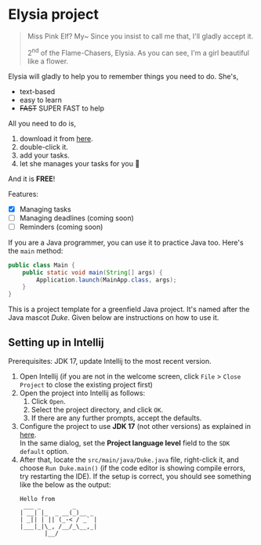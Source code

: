 # Elysia project
>Miss Pink Elf? My~ Since you insist to call me that, I'll gladly accept it.
>
>2<sup>nd</sup> of the Flame-Chasers, Elysia. As you can see, I'm a girl beautiful like a flower.

Elysia will gladly to help you to remember things you need to do. She's,
- text-based
- easy to learn
- ~~FAST~~ SUPER FAST to help

All you need to do is,
1. download it from [here](https://nus-cs2103-ay2425s1.github.io/website/).
2. double-click it.
3. add your tasks.
4. let she manages your tasks for you :sparkling_heart:

And it is **FREE**!

Features:
- [x] Managing tasks
- [ ] Managing deadlines (coming soon)
- [ ] Reminders (coming soon)

If you are a Java programmer, you can use it to practice Java too. Here's the `main` method:
```Java
public class Main {
    public static void main(String[] args) {
        Application.launch(MainApp.class, args);
    }
}
```

This is a project template for a greenfield Java project. It's named after the Java mascot _Duke_. Given below are instructions on how to use it.

## Setting up in Intellij

Prerequisites: JDK 17, update Intellij to the most recent version.

1. Open Intellij (if you are not in the welcome screen, click `File` > `Close Project` to close the existing project first)
1. Open the project into Intellij as follows:
   1. Click `Open`.
   1. Select the project directory, and click `OK`.
   1. If there are any further prompts, accept the defaults.
1. Configure the project to use **JDK 17** (not other versions) as explained in [here](https://www.jetbrains.com/help/idea/sdk.html#set-up-jdk).<br>
   In the same dialog, set the **Project language level** field to the `SDK default` option.
3. After that, locate the `src/main/java/Duke.java` file, right-click it, and choose `Run Duke.main()` (if the code editor is showing compile errors, try restarting the IDE). If the setup is correct, you should see something like the below as the output:
   ```
   Hello from
    ___ _         _
   | __| |_  _ __(_)__ _
   | _|| | || (_-< / _` |
   |___|_|\_, /__/_\__,_|
          |__/           
   ```
